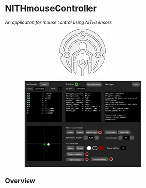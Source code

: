 # NITHmouseController
_An application for mouse control using NITHsensors_

<p align="center">
  <img src="https://raw.githubusercontent.com/LIMUNIMI/NITHmouseController/main/NithLogo_White_Trace.png" alt="NITH logo." width="150px"/>
</p>

<p align="center">
  <img src="https://raw.githubusercontent.com/LIMUNIMI/NITHmouseController/refs/heads/main/Readme_Images/GUI.png" width="75%" />
</p>



## Overview
